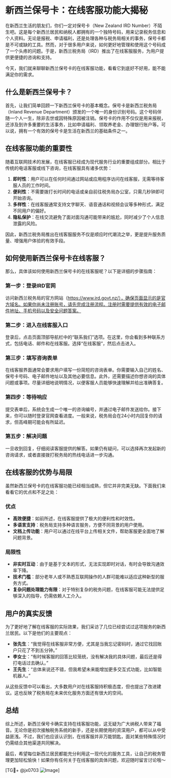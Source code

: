 # 新西兰保号卡：在线客服功能大揭秘

在新西兰生活的朋友们，你们一定对保号卡（New Zealand IRD Number）不陌生吧。这是每个新西兰居民和纳税人都拥有的一个独特号码，用来记录税务信息和个人资料。无论是报税、申请福利，还是处理各种与税务局相关的事务，保号卡都是不可或缺的工具。然而，对于很多用户来说，如何更好地管理和使用这个号码成了一个头疼的问题。于是，新西兰税务局（IRD）推出了在线客服服务，为用户提供更便捷的咨询和支持。

今天，我们就来聊聊新西兰保号卡的在线客服功能，看看它到底好不好用，能不能满足你的需求。

## 什么是新西兰保号卡？

首先，让我们简单回顾一下新西兰保号卡的基本概念。保号卡是新西兰税务局（Inland Revenue Department）颁发的一个唯一的身份识别号码。这个号码伴随一个人一生，除非去世或因特殊原因被注销。保号卡的作用不仅仅是用来报税，还涉及到许多重要的生活事务，比如申请福利、领取养老金、办理银行账户等。可以说，拥有一个有效的保号卡是生活在新西兰的基础条件之一。

## 在线客服功能的重要性

随着互联网技术的发展，在线客服已经成为现代服务行业的重要组成部分。相比于传统的电话客服或线下咨询，在线客服具有诸多优势：

1. **即时性**：用户可以在任何时间通过网站或应用程序访问在线客服，无需等待客服人员的工作时间。
2. **便利性**：不需要拨打长时间的电话或亲自前往税务局办公室，只需几秒钟即可开始咨询。
3. **多样性**：在线客服通常支持文字聊天、语音通话和视频会议等多种形式，满足不同用户的偏好。
4. **隐私保护**：在线交流避免了面对面沟通可能带来的尴尬，同时减少了个人信息泄露的风险。

因此，新西兰税务局推出在线客服服务不仅是顺应时代潮流之举，更是提升服务质量、增强用户体验的有效手段。

## 如何使用新西兰保号卡在线客服？

那么，具体该如何使用新西兰保号卡的在线客服呢？以下是详细的步骤指南：

### 第一步：登录IRD官网
访问新西兰税务局的官方网站（https://www.ird.govt.nz/），确保页面显示的是官方域名。如果你尚未注册账号，请先完成注册流程。注册时需要提供有效的电子邮件地址、手机号码以及安全问题答案。

### 第二步：进入在线客服入口
登录后，点击页面顶部导航栏中的“联系我们”选项。在这里，你会看到多种联系方式，包括电话、邮件和在线客服。选择“在线客服”，然后点击进入。

### 第三步：填写咨询表单
在线客服界面通常会要求用户填写一份简短的咨询表单。你需要输入自己的姓名、保号卡号码、电子邮件地址以及其他必要信息。此外，还需要描述你想咨询的具体问题或事项。尽量详细地说明情况，以便客服人员能够快速理解并给出准确答复。

### 第四步：等待响应
提交表单后，系统会生成一个唯一的咨询编号，并通过电子邮件发送给你。接下来，你可以随时登录官网查看进度。一般来说，税务局会在24小时内回复你的请求，但高峰期可能会有所延迟。

### 第五步：解决问题
一旦收到回复，仔细阅读客服提供的解答。如果仍有疑问，可以选择再次发起新的咨询请求，或者直接拨打税务局的热线电话进一步沟通。

## 在线客服的优势与局限

虽然新西兰保号卡的在线客服功能已经相当成熟，但它并非完美无缺。下面我们来看看它的优点和不足之处：

### 优点
- **高效便捷**：如前所述，在线客服提供了极大的便利性和时效性。
- **多语言支持**：税务局支持多种语言服务，方便不同背景的用户使用。
- **文档上传功能**：用户可以通过在线平台上传相关文件，帮助客服更全面地了解问题背景。

### 局限性
- **非实时互动**：由于是基于文本的形式，无法实现即时对话，有时会导致沟通效率下降。
- **技术门槛**：部分老年人或不熟悉互联网操作的人群可能难以适应这种新型的服务方式。
- **复杂问题处理能力有限**：对于特别复杂的税务问题，在线客服可能无法提供足够深入的指导，仍需依赖人工介入。

## 用户的真实反馈

为了更好地了解在线客服的实际效果，我们采访了几位已经尝试过这项服务的新西兰居民。以下是他们的主要观点：

- **张先生**：“我觉得在线客服非常方便，尤其是当我忘记密码时，通过它找回账户只花了不到五分钟。”
- **李女士**：“有时候客服的回答比较笼统，没有解决我的具体问题，最后还是得打电话过去确认。”
- **王先生**：“总体来说还不错，但我希望未来能增加更多交互式功能，比如智能机器人。”

从这些反馈中可以看出，大多数用户对在线客服持积极态度，但也提出了改进建议。这也反映了税务局在未来优化服务方面还有很大的空间。

## 总结

综上所述，新西兰保号卡确实支持在线客服功能，这无疑为广大纳税人带来了福音。无论你是初次接触税务系统的新手，还是长期使用的资深用户，都可以从中受益匪浅。不过，我们也应该认识到，在线客服并非万能钥匙，面对某些特殊情况时仍需结合其他渠道共同解决。

最后，希望每位新西兰居民都能充分利用这一现代化的服务工具，让自己的税务管理更加轻松愉快！如果你有任何关于在线客服的具体问题，欢迎随时留言讨论哦～

[TG💪+ @jx0703 ![Image](https://github.com/user-attachments/assets/dbca1d08-cadb-493c-b0ec-ad6f7a83f270)]